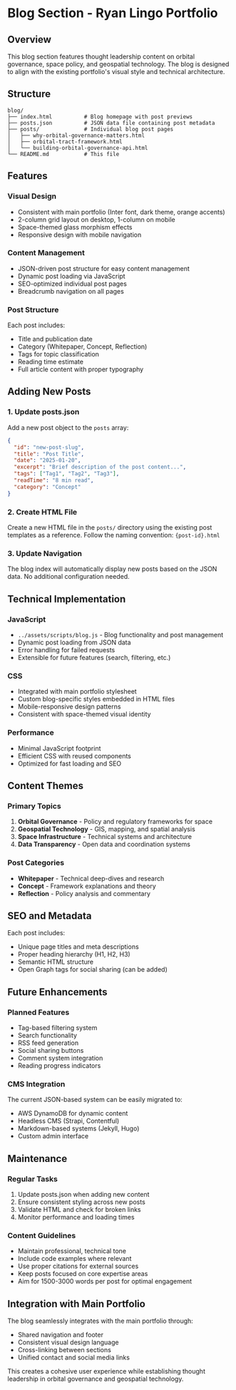# Blog Section - Ryan Lingo Portfolio

## Overview
This blog section features thought leadership content on orbital governance, space policy, and geospatial technology. The blog is designed to align with the existing portfolio's visual style and technical architecture.

## Structure

```
blog/
├── index.html          # Blog homepage with post previews
├── posts.json          # JSON data file containing post metadata
├── posts/              # Individual blog post pages
│   ├── why-orbital-governance-matters.html
│   ├── orbital-tract-framework.html
│   └── building-orbital-governance-api.html
└── README.md           # This file
```

## Features

### Visual Design
- Consistent with main portfolio (Inter font, dark theme, orange accents)
- 2-column grid layout on desktop, 1-column on mobile
- Space-themed glass morphism effects
- Responsive design with mobile navigation

### Content Management
- JSON-driven post structure for easy content management
- Dynamic post loading via JavaScript
- SEO-optimized individual post pages
- Breadcrumb navigation on all pages

### Post Structure
Each post includes:
- Title and publication date
- Category (Whitepaper, Concept, Reflection)
- Tags for topic classification
- Reading time estimate
- Full article content with proper typography

## Adding New Posts

### 1. Update posts.json
Add a new post object to the `posts` array:

```json
{
  "id": "new-post-slug",
  "title": "Post Title",
  "date": "2025-01-20",
  "excerpt": "Brief description of the post content...",
  "tags": ["Tag1", "Tag2", "Tag3"],
  "readTime": "8 min read",
  "category": "Concept"
}
```

### 2. Create HTML File
Create a new HTML file in the `posts/` directory using the existing post templates as a reference. Follow the naming convention: `{post-id}.html`

### 3. Update Navigation
The blog index will automatically display new posts based on the JSON data. No additional configuration needed.

## Technical Implementation

### JavaScript
- `../assets/scripts/blog.js` - Blog functionality and post management
- Dynamic post loading from JSON data
- Error handling for failed requests
- Extensible for future features (search, filtering, etc.)

### CSS
- Integrated with main portfolio stylesheet
- Custom blog-specific styles embedded in HTML files
- Mobile-responsive design patterns
- Consistent with space-themed visual identity

### Performance
- Minimal JavaScript footprint
- Efficient CSS with reused components
- Optimized for fast loading and SEO

## Content Themes

### Primary Topics
1. **Orbital Governance** - Policy and regulatory frameworks for space
2. **Geospatial Technology** - GIS, mapping, and spatial analysis
3. **Space Infrastructure** - Technical systems and architecture
4. **Data Transparency** - Open data and coordination systems

### Post Categories
- **Whitepaper** - Technical deep-dives and research
- **Concept** - Framework explanations and theory
- **Reflection** - Policy analysis and commentary

## SEO and Metadata

Each post includes:
- Unique page titles and meta descriptions
- Proper heading hierarchy (H1, H2, H3)
- Semantic HTML structure
- Open Graph tags for social sharing (can be added)

## Future Enhancements

### Planned Features
- Tag-based filtering system
- Search functionality
- RSS feed generation
- Social sharing buttons
- Comment system integration
- Reading progress indicators

### CMS Integration
The current JSON-based system can be easily migrated to:
- AWS DynamoDB for dynamic content
- Headless CMS (Strapi, Contentful)
- Markdown-based systems (Jekyll, Hugo)
- Custom admin interface

## Maintenance

### Regular Tasks
1. Update posts.json when adding new content
2. Ensure consistent styling across new posts
3. Validate HTML and check for broken links
4. Monitor performance and loading times

### Content Guidelines
- Maintain professional, technical tone
- Include code examples where relevant
- Use proper citations for external sources
- Keep posts focused on core expertise areas
- Aim for 1500-3000 words per post for optimal engagement

## Integration with Main Portfolio

The blog seamlessly integrates with the main portfolio through:
- Shared navigation and footer
- Consistent visual design language
- Cross-linking between sections
- Unified contact and social media links

This creates a cohesive user experience while establishing thought leadership in orbital governance and geospatial technology.